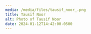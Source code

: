 ```yaml
---
media: /media/files/tausif_noor_.png
title: Tausif Noor
alt: Photo of Tausif Noor
date: 2024-01-12T14:42:00-0500
---
```


